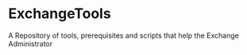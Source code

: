 # ExchangeTools
A Repository of tools, prerequisites and scripts that help the Exchange Administrator
